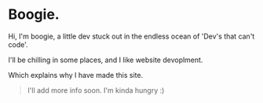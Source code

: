 # Boogie.

Hi, I'm boogie, a little dev stuck out in the endless ocean of 'Dev's that can't code'.

I'll be chilling in some places, and I like website devoplment.

Which explains why I have made this site.

> I'll add more info soon. I'm kinda hungry :)
